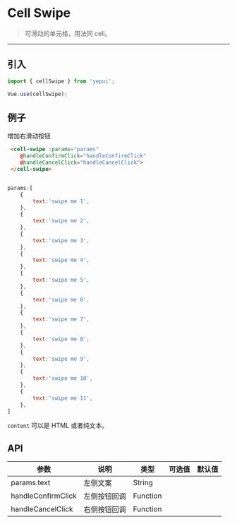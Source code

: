 # Cell Swipe

> 可滑动的单元格，用法同 cell。

----------


## 引入

```javascript
import { cellSwipe } from 'yepui';

Vue.use(cellSwipe);
```

## 例子

增加右滑动按钮

```html
 <cell-swipe :params="params" 
    @handleConfirmClick="handleConfirmClick"
    @handleCancelClick="handleCancelClick">
 </cell-swipe>
```

```js

params:[
    {
        text:'swipe me 1',
    },
    {
        text:'swipe me 2',
    },
    {
        text:'swipe me 3',
    },
    {
        text:'swipe me 4',
    },
    {
        text:'swipe me 5',
    },
    {
        text:'swipe me 6',
    },
    {
        text:'swipe me 7',
    },
    {
        text:'swipe me 8',
    },
    {
        text:'swipe me 9',
    },
    {
        text:'swipe me 10',
    },
    {
        text:'swipe me 11',
    },
]

```

`content` 可以是 HTML 或者纯文本。

## API
| 参数 | 说明 | 类型 | 可选值 | 默认值 |
|------|-------|---------|-------|--------|
| params.text  |  左侧文案   | String    |     |     |
| handleConfirmClick  |  左侧按钮回调   | Function    |     |     |
| handleCancelClick  |  右侧按钮回调   | Function    |     |     |

